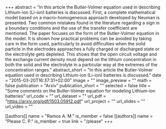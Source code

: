 +++
abstract = "In this article the Butler-Volmer equation used in describing Lithium-ion (Li-ion) batteries is discussed. First, a complete mathematical model based on a macro-homogeneous approach developed by Neuman is presented. Two common mistakes found in the literature regarding a sign in a boundary conditions and the use of the transfer coefficient are mentioned. The paper focuses on the form of the Butler-Volmer equation in the model. It is shown how practical problems can be avoided by taking care in the form used, particularly to avoid difficulties when the solid particle in the electrodes approaches a fully charged or discharged state or the electrolyte gets depleted. This shows that the open circuit voltage and the exchange current density must depend on the lithium concentration in both the solid and the electrolyte in a particular way at the extremes of the concentration ranges."
abstract_short = "In this article the Butler-Volmer equation used in describing Lithium-ion (Li-ion) batteries is discussed."
date = "2015-03-20T16:37:31+02:00"
image = ""
image_preview = ""
math = false
publication = "Arxiv"
publication_short = ""
selected = false
title = "Some comments on the Butler-Volmer equation for modeling Lithium-ion batteries"
url_code = ""
url_dataset = ""
url_pdf = "https://arxiv.org/pdf/1503.05912.pdf"
url_project = ""
url_slides = ""
url_video = ""

[[authors]]
    name = "Ramos A. M."
    is_member = false
[[authors]]
    name = "Please C. P."
    is_member = true
    link = "/please"
+++
